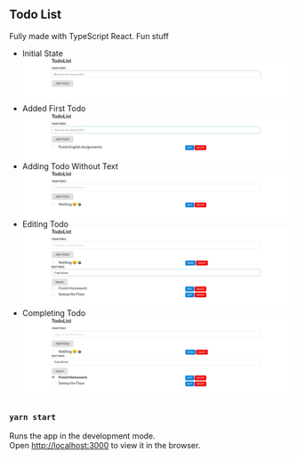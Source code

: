 ## Todo List

Fully made with TypeScript React. Fun stuff

* Initial State
![Initial state](/src/assets/first.png)
* Added First Todo
![First Todo](/src/assets/second.png)
* Adding Todo Without Text
![Adding Todo without text](/src/assets/fith.png)
* Editing Todo
![Editing Todo](/src/assets/third.png)
* Completing Todo
![Completing Todo](/src/assets/fourth.png)

### `yarn start`

Runs the app in the development mode.\
Open [http://localhost:3000](http://localhost:3000) to view it in the browser.
